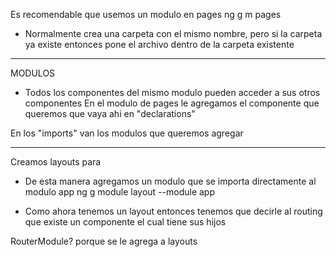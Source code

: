 
Es recomendable que usemos un modulo en pages
ng g m pages
- Normalmente crea una carpeta con el mismo nombre, pero si la carpeta ya existe entonces pone el archivo dentro de la carpeta existente

--- 
MODULOS
- Todos los componentes del mismo modulo pueden acceder a sus otros componentes
En el modulo de pages le agregamos el componente que queremos que vaya ahi en "declarations"

En los "imports" van los modulos que queremos agregar

---
Creamos layouts para

- De esta manera agregamos un modulo que se importa directamente al modulo app
ng g module layout --module app

- Como ahora tenemos un layout entonces tenemos que decirle al routing que existe un componente el cual tiene sus hijos




RouterModule? porque se le agrega a layouts